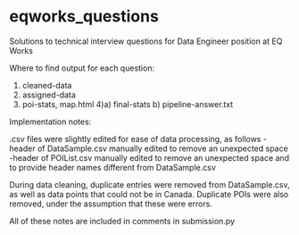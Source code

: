 # eqworks_questions
Solutions to technical interview questions for Data Engineer position at EQ Works

Where to find output for each question:
1) cleaned-data
2) assigned-data
3) poi-stats, map.html
4)a) final-stats
b) pipeline-answer.txt

Implementation notes:

.csv files were slightly edited for ease of data processing, as follows
-header of DataSample.csv manually edited to remove an unexpected space
-header of POIList.csv manually edited to remove an unexpected space and to provide header names different from DataSample.csv

During data cleaning, duplicate entries were removed from DataSample.csv, as well as data points that could not be in Canada.
Duplicate POIs were also removed, under the assumption that these were errors.

All of these notes are included in comments in submission.py
